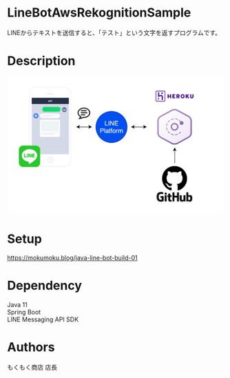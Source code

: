 # LineBotAwsRekognitionSample
LINEからテキストを送信すると、「テスト」という文字を返すプログラムです。

# Description
![Screenshot](line-bot.png)

# Setup
https://mokumoku.blog/java-line-bot-build-01

# Dependency
Java 11  
Spring Boot  
LINE Messaging API SDK  

# Authors
もくもく商店 店長
